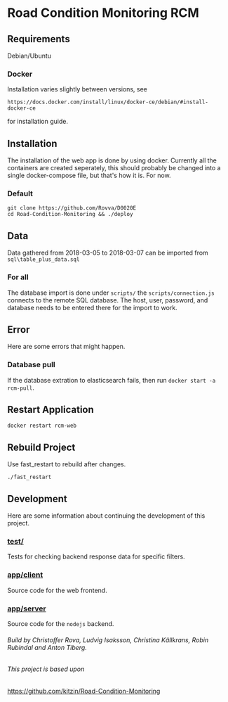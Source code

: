 # Road Condition Monitoring RCM

## Requirements

Debian/Ubuntu

### Docker

Installation varies slightly between versions, see

```
https://docs.docker.com/install/linux/docker-ce/debian/#install-docker-ce
```

for installation guide.

## Installation
The installation of the web app is done by using docker. Currently all
the containers are created seperately, this should probably be changed
into a single docker-compose file, but that's how it is. For now.

### Default
```
git clone https://github.com/Rovva/D0020E
cd Road-Condition-Monitoring && ./deploy
```

## Data
Data gathered from 2018-03-05 to 2018-03-07 can be imported from ``` sql\table_plus_data.sql ```

### For all
The database import is done under `scripts/` the
`scripts/connection.js` connects to the remote SQL database. The host,
user, password, and database needs to be entered there for the import
to work.


## Error
Here are some errors that might happen.
### Database pull
If the database extration to elasticsearch fails, then run `docker
start -a rcm-pull`.

## Restart Application
```
docker restart rcm-web
```

## Rebuild Project
Use fast_restart to rebuild after changes.
```
./fast_restart
```


## Development
Here are some information about continuing the development of this project.

### [test/](test/)
Tests for checking backend response data for specific filters.

### [app/client](app/client)
Source code for the web frontend.

### [app/server](app/server)
Source code for the `nodejs` backend.


###### Build by  Christoffer Rova, Ludvig Isaksson, Christina Källkrans, Robin Rubindal and Anton Tiberg.
###### This project is based upon
https://github.com/kitzin/Road-Condition-Monitoring